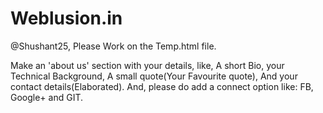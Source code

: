 # Weblusion.in

@Shushant25, Please Work on the Temp.html file. 

Make an 'about us' section with your details, like, A short Bio, your Technical Background, A small quote(Your Favourite quote), And your contact details(Elaborated). And, please do add a connect option like: FB, Google+ and GIT.
